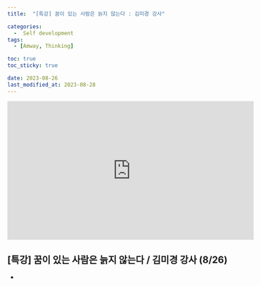 ```yaml
---
title:  "[특강] 꿈이 있는 사람은 늙지 않는다 : 김미경 강사"

categories:
  -  Self development
tags:
  - [Amway, Thinking]

toc: true
toc_sticky: true

date: 2023-08-26
last_modified_at: 2023-08-28
---
```



<iframe width="560" height="315" src="https://www.youtube.com/embed/CxF8cZFlMYI?si=BaTkva8eJFa52InO" title="YouTube video player" frameborder="0" allow="accelerometer; autoplay; clipboard-write; encrypted-media; gyroscope; picture-in-picture; web-share" allowfullscreen></iframe>

## [특강] 꿈이 있는 사람은 늙지 않는다 / 김미경 강사 (8/26)

+ 